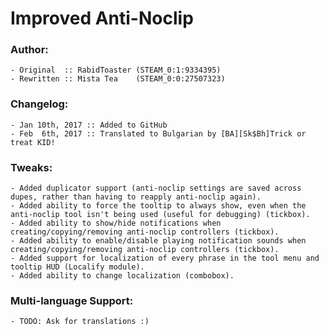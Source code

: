 # Improved Anti-Noclip

### Author:
	- Original  :: RabidToaster (STEAM_0:1:9334395)
	- Rewritten :: Mista Tea    (STEAM_0:0:27507323)
	
### Changelog:
	- Jan 10th, 2017 :: Added to GitHub
	- Feb  6th, 2017 :: Translated to Bulgarian by [BA][Sk$Bh]Trick or treat KID!
	
### Tweaks:
	- Added duplicator support (anti-noclip settings are saved across dupes, rather than having to reapply anti-noclip again).
	- Added ability to force the tooltip to always show, even when the anti-noclip tool isn't being used (useful for debugging) (tickbox).
	- Added ability to show/hide notifications when creating/copying/removing anti-noclip controllers (tickbox).
	- Added ability to enable/disable playing notification sounds when creating/copying/removing anti-noclip controllers (tickbox).
	- Added support for localization of every phrase in the tool menu and tooltip HUD (Localify module).
	- Added ability to change localization (combobox).
	
### Multi-language Support:
	- TODO: Ask for translations :)
